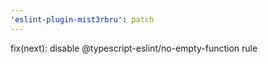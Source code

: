 ```yaml
---
'eslint-plugin-mist3rbru': patch
---
```


fix(next): disable @typescript-eslint/no-empty-function rule
